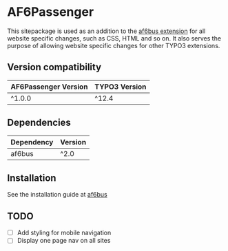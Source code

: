 AF6Passenger
==============================================================

This sitepackage is used as an addition to the [af6bus extension](https://github.com/alexanderfreundlieb/af6bus)
for all website specific changes, such as CSS, HTML and so on. It also serves
the purpose of allowing website specific changes for other TYPO3 extensions.

## Version compatibility
| AF6Passenger Version | TYPO3 Version |
|----------------------|---------------|
| ^1.0.0               | ^12.4         | 

## Dependencies
| Dependency | Version |
|------------|---------|
| af6bus     | ^2.0    |

## Installation
See the installation guide at [af6bus](https://github.com/alexanderfreundlieb/af6bus#installation)

## TODO
- [ ] Add styling for mobile navigation
- [ ] Display one page nav on all sites
